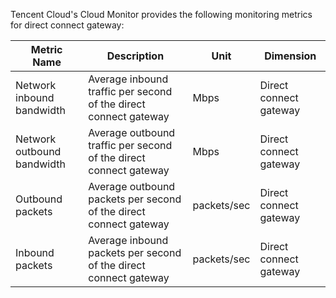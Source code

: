 Tencent Cloud's Cloud Monitor provides the following monitoring metrics for direct connect gateway:

| Metric Name | Description | Unit | Dimension |
| ----- | ------------ | ---- | ------ |
| Network inbound bandwidth | Average inbound traffic per second of the direct connect gateway | Mbps | Direct connect gateway |
| Network outbound bandwidth | Average outbound traffic per second of the direct connect gateway | Mbps | Direct connect gateway |
| Outbound packets | Average outbound packets per second of the direct connect gateway | packets/sec | Direct connect gateway |
| Inbound packets | Average inbound packets per second of the direct connect gateway | packets/sec | Direct connect gateway |

<!--For more information about how to use monitoring metrics of the direct connect gateway, see [Direct Connect Gateway]().-->
